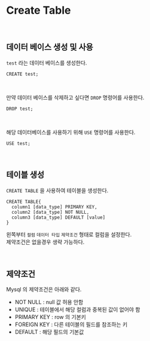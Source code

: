 # Create Table

<br>

## 데이터 베이스 생성 및 사용

`test` 라는 데이터 베이스를 생성한다.

```
CREATE test;
```
<br>

만약 데이터 베이스를 삭제하고 싶다면 `DROP` 명령어를 사용한다.

```
DROP test;
```

<br>

해당 데이터베이스를 사용하기 위해 `USE` 명령어를 사용한다.

```
USE test;
```

<br>

## 테이블 생성

`CREATE TABLE` 을 사용하여 테이블을 생성한다.

```
CREATE TABLE{
  column1 [data_type] PRIMARY KEY,
  column2 [data_type] NOT NULL,
  column3 [data_type] DEFAULT [value]
}
```
왼쪽부터 `컬럼` `데이터 타입` `제약조건` 형태로 컬럼을 설정한다.  
제약조건은 없을경우 생략 가능하다.

<br>

## 제약조건

Mysql 의 제약조건은 아래와 같다.

* NOT NULL : null 값 허용 안함
* UNIQUE : 테이블에서 해당 컬럼과 중복된 값이 없어야 함
* PRIMARY KEY : row 의 기본키
* FOREIGN KEY : 다른 테이블의 필드를 참조하는 키
* DEFAULT : 해당 필드의 기본값

